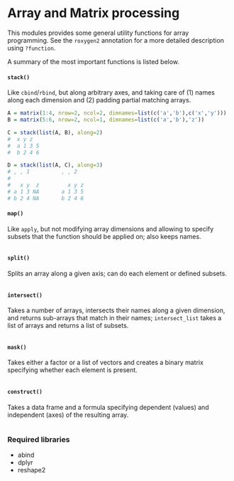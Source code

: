 Array and Matrix processing
===========================

This modules provides some general utility functions for array programming.
See the `roxygen2` annotation for a more detailed description using `?function`.

A summary of the most important functions is listed below.

#### `stack()`

Like `cbind`/`rbind`, but along arbitrary axes, and taking care of (1) names 
along each dimension and (2) padding partial matching arrays.

```r
A = matrix(1:4, nrow=2, ncol=2, dimnames=list(c('a','b'),c('x','y')))
B = matrix(5:6, nrow=2, ncol=1, dimnames=list(c('a','b'),'z'))

C = stack(list(A, B), along=2)
#  x y z
#  a 1 3 5
#  b 2 4 6

D = stack(list(A, C), along=3)
# , , 1          , , 2
#
#   x y  z         x y z
# a 1 3 NA       a 1 3 5
# b 2 4 NA       b 2 4 6
```

#### `map()`

Like `apply`, but not modifying array dimensions and allowing to specify 
subsets that the function should be applied on; also keeps names.

```r
```

#### `split()`

Splits an array along a given axis; can do each element or defined subsets.

```r
```

#### `intersect()`

Takes a number of arrays, intersects their names along a given dimension,
and returns sub-arrays that match in their names; `intersect_list` takes 
a list of arrays and returns a list of subsets.

```r
```

#### `mask()`

Takes either a factor or a list of vectors and creates a binary matrix 
specifying whether each element is present.

```r
```

#### `construct()`

Takes a data frame and a formula specifying dependent (values) and independent
(axes) of the resulting array.

```r
```

### Required libraries

 * abind
 * dplyr
 * reshape2
